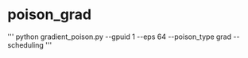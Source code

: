 # poison_grad

'''
python gradient_poison.py --gpuid 1 --eps 64 --poison_type grad --scheduling
'''
